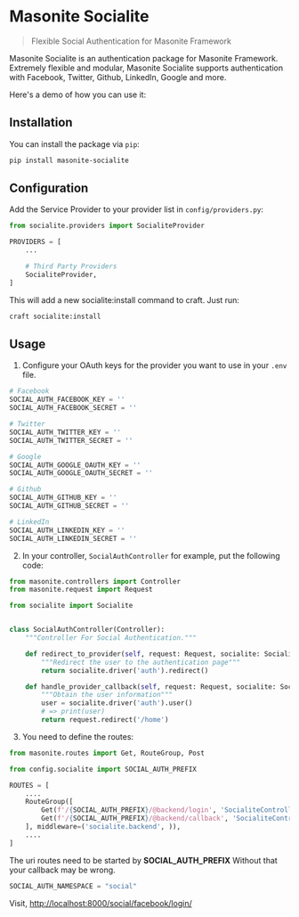 # Masonite Socialite

> Flexible Social Authentication for Masonite Framework

Masonite Socialite is an authentication package for Masonite Framework. Extremely flexible and modular, Masonite Socialite supports authentication with Facebook, Twitter, Github, LinkedIn, Google and more.

Here's a demo of how you can use it:

## Installation

You can install the package via `pip`:

```bash
pip install masonite-socialite
```

## Configuration

Add the Service Provider to your provider list in `config/providers.py`:

```python
from socialite.providers import SocialiteProvider

PROVIDERS = [
    ...

    # Third Party Providers
    SocialiteProvider,
]
```

This will add a new socialite:install command to craft. Just run:

```bash
craft socialite:install
```

## Usage

1. Configure your OAuth keys for the provider you want to use in your `.env` file.

```python
# Facebook
SOCIAL_AUTH_FACEBOOK_KEY = ''
SOCIAL_AUTH_FACEBOOK_SECRET = ''

# Twitter
SOCIAL_AUTH_TWITTER_KEY = ''
SOCIAL_AUTH_TWITTER_SECRET = ''

# Google
SOCIAL_AUTH_GOOGLE_OAUTH_KEY = ''
SOCIAL_AUTH_GOOGLE_OAUTH_SECRET = ''

# Github
SOCIAL_AUTH_GITHUB_KEY = ''
SOCIAL_AUTH_GITHUB_SECRET = ''

# LinkedIn
SOCIAL_AUTH_LINKEDIN_KEY = ''
SOCIAL_AUTH_LINKEDIN_SECRET = ''
```

2. In your controller, `SocialAuthController` for example, put the following code:

```python
from masonite.controllers import Controller
from masonite.request import Request

from socialite import Socialite


class SocialAuthController(Controller):
    """Controller For Social Authentication."""

    def redirect_to_provider(self, request: Request, socialite: Socialite):
        """Redirect the user to the authentication page"""
        return socialite.driver('auth').redirect()

    def handle_provider_callback(self, request: Request, socialite: Socialite):
        """Obtain the user information"""
        user = socialite.driver('auth').user()
        # => print(user)
        return request.redirect('/home')
```

3. You need to define the routes:

```python
from masonite.routes import Get, RouteGroup, Post

from config.socialite import SOCIAL_AUTH_PREFIX

ROUTES = [
    ....
    RouteGroup([
        Get(f'/{SOCIAL_AUTH_PREFIX}/@backend/login', 'SocialiteController@redirect_to_provider'),
        Get(f'/{SOCIAL_AUTH_PREFIX}/@backend/callback', 'SocialiteController@handle_provider_callback'),
    ], middleware=('socialite.backend', )),
    ....
]

```

The uri routes need to be started by **SOCIAL_AUTH_PREFIX**
Without that your callback may be wrong.

```python
SOCIAL_AUTH_NAMESPACE = "social"
```

Visit, [http://localhost:8000/social/facebook/login/](http://localhost:8000/social/facebook/login/)
